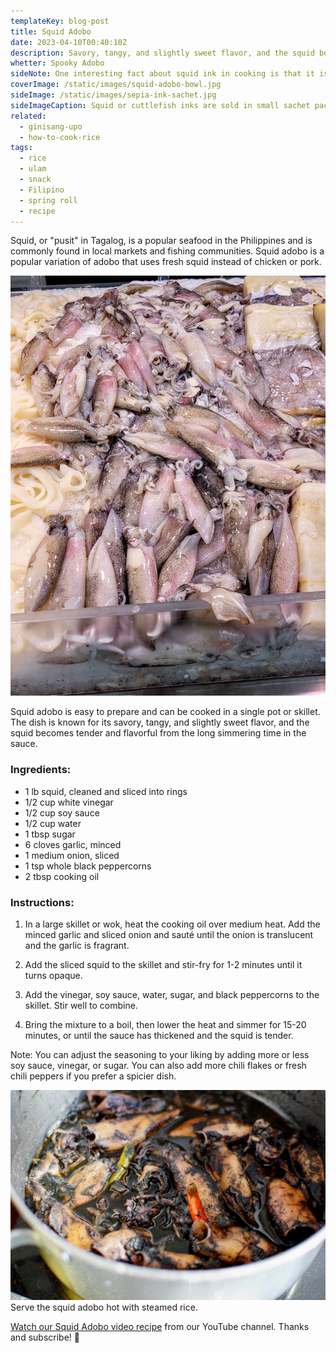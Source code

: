 ```yaml
---
templateKey: blog-post
title: Squid Adobo
date: 2023-04-10T00:40:10Z
description: Savory, tangy, and slightly sweet flavor, and the squid becomes tender and flavorful from the long simmering time in the sauce.
whetter: Spooky Adobo
sideNote: One interesting fact about squid ink in cooking is that it is often used as a natural food coloring. Its deep, black color is perfect for creating visually stunning dishes, and it can be used to add a dramatic flair to a range of dishes. Additionally, squid ink is also rich in nutrients, including protein, iron, and antioxidants, making it a healthy and flavorful addition to any meal.
coverImage: /static/images/squid-adobo-bowl.jpg
sideImage: /static/images/sepia-ink-sachet.jpg
sideImageCaption: Squid or cuttlefish inks are sold in small sachet pack for convinient one dish use
related: 
  - ginisang-upo
  - how-to-cook-rice
tags:
  - rice
  - ulam
  - snack
  - Filipino
  - spring roll
  - recipe
---
```

Squid, or "pusit" in Tagalog, is a popular seafood in the Philippines and is commonly found in local markets and fishing communities. Squid adobo is a popular variation of adobo that uses fresh squid instead of chicken or pork.

![Squid sold in the market](/static/images/pusit-market.jpg)

Squid adobo is easy to prepare and can be cooked in a single pot or skillet. The dish is known for its savory, tangy, and slightly sweet flavor, and the squid becomes tender and flavorful from the long simmering time in the sauce.

### Ingredients:
- 1 lb squid, cleaned and sliced into rings
- 1/2 cup white vinegar
- 1/2 cup soy sauce
- 1/2 cup water
- 1 tbsp sugar
- 6 cloves garlic, minced
- 1 medium onion, sliced
- 1 tsp whole black peppercorns
- 2 tbsp cooking oil

### Instructions:

1. In a large skillet or wok, heat the cooking oil over medium heat. Add the minced garlic and sliced onion and sauté until the onion is translucent and the garlic is fragrant.

2. Add the sliced squid to the skillet and stir-fry for 1-2 minutes until it turns opaque.

3. Add the vinegar, soy sauce, water, sugar, and black peppercorns to the skillet. Stir well to combine.

4. Bring the mixture to a boil, then lower the heat and simmer for 15-20 minutes, or until the sauce has thickened and the squid is tender.

Note: You can adjust the seasoning to your liking by adding more or less soy sauce, vinegar, or sugar. You can also add more chili flakes or fresh chili peppers if you prefer a spicier dish.

![Squid adobo in a pot](/static/images/squid-adobo-pan.jpg)
Serve the squid adobo hot with steamed rice.

[Watch our Squid Adobo video recipe](https://youtu.be/JXyMlmFa0w8) from our YouTube channel. Thanks and subscribe! 🦑

